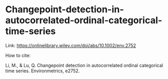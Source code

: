 # Changepoint-detection-in-autocorrelated-ordinal-categorical-time-series

Link: https://onlinelibrary.wiley.com/doi/abs/10.1002/env.2752

How to cite: <br/>

Li, M., & Lu, Q. Changepoint detection in autocorrelated ordinal categorical time series. Environmetrics, e2752.

